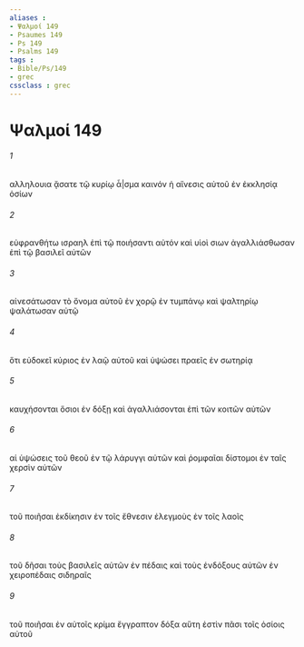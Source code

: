 ```yaml
---
aliases : 
- Ψαλμοί 149
- Psaumes 149
- Ps 149
- Psalms 149
tags : 
- Bible/Ps/149
- grec
cssclass : grec
---
```


# Ψαλμοί 149

###### 1
αλληλουια ᾄσατε τῷ κυρίῳ ἆ|σμα καινόν ἡ αἴνεσις αὐτοῦ ἐν ἐκκλησίᾳ ὁσίων
###### 2
εὐφρανθήτω ισραηλ ἐπὶ τῷ ποιήσαντι αὐτόν καὶ υἱοὶ σιων ἀγαλλιάσθωσαν ἐπὶ τῷ βασιλεῖ αὐτῶν
###### 3
αἰνεσάτωσαν τὸ ὄνομα αὐτοῦ ἐν χορῷ ἐν τυμπάνῳ καὶ ψαλτηρίῳ ψαλάτωσαν αὐτῷ
###### 4
ὅτι εὐδοκεῖ κύριος ἐν λαῷ αὐτοῦ καὶ ὑψώσει πραεῖς ἐν σωτηρίᾳ
###### 5
καυχήσονται ὅσιοι ἐν δόξῃ καὶ ἀγαλλιάσονται ἐπὶ τῶν κοιτῶν αὐτῶν
###### 6
αἱ ὑψώσεις τοῦ θεοῦ ἐν τῷ λάρυγγι αὐτῶν καὶ ῥομφαῖαι δίστομοι ἐν ταῖς χερσὶν αὐτῶν
###### 7
τοῦ ποιῆσαι ἐκδίκησιν ἐν τοῖς ἔθνεσιν ἐλεγμοὺς ἐν τοῖς λαοῖς
###### 8
τοῦ δῆσαι τοὺς βασιλεῖς αὐτῶν ἐν πέδαις καὶ τοὺς ἐνδόξους αὐτῶν ἐν χειροπέδαις σιδηραῖς
###### 9
τοῦ ποιῆσαι ἐν αὐτοῖς κρίμα ἔγγραπτον δόξα αὕτη ἐστὶν πᾶσι τοῖς ὁσίοις αὐτοῦ
